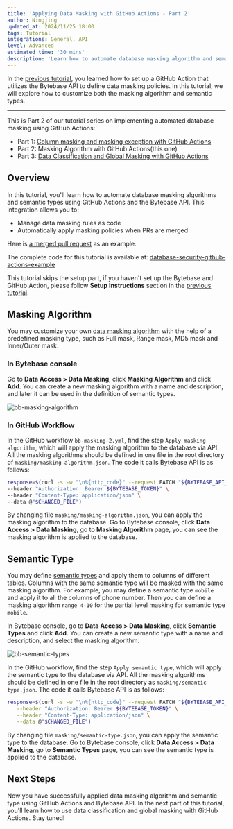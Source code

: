 ```yaml
---
title: 'Applying Data Masking with GitHub Actions - Part 2'
author: Ningjing
updated_at: 2024/11/25 18:00
tags: Tutorial
integrations: General, API
level: Advanced
estimated_time: '30 mins'
description: 'Learn how to automate database masking algorithm and semantic types using GitHub Actions and Bytebase API'
---
```


<IncludeBlock url="/docs/share/tutorials/api-preface"></IncludeBlock>

In the [previous tutorial](/docs/tutorials/github-action-data-masking-part1), you learned how to set up a GitHub Action that utilizes the Bytebase API to define data masking policies. In this tutorial, we will explore how to customize both the masking algorithm and semantic types.

---

This is Part 2 of our tutorial series on implementing automated database masking using GitHub Actions:

- Part 1: [Column masking and masking exception with GitHub Actions](/docs/tutorials/github-action-data-masking-part1)
- Part 2: Masking Algorithm with GitHub Actions(this one)
- Part 3: [Data Classification and Global Masking with GitHub Actions](/docs/tutorials/github-action-data-masking-part3)

## Overview

In this tutorial, you'll learn how to automate database masking algorithms and semantic types using GitHub Actions and the Bytebase API. This integration allows you to:

- Manage data masking rules as code
- Automatically apply masking policies when PRs are merged

Here is [a merged pull request](https://github.com/bytebase/database-security-github-actions-example/pull/18) as an example.

<HintBlock type="info">

The complete code for this tutorial is available at: [database-security-github-actions-example](https://github.com/bytebase/database-security-github-actions-example)

</HintBlock>

This tutorial skips the setup part, if you haven't set up the Bytebase and GitHub Action, please follow **Setup Instructions** section in the [previous tutorial](/docs/tutorials/github-action-data-masking-part1).

## Masking Algorithm

You may customize your own [data masking algorithm](/docs/security/data-masking/masking-algorithm/) with the help of a predefined masking type, such as Full mask, Range mask, MD5 mask and Inner/Outer mask.

### In Bytebase console

Go to **Data Access > Data Masking**, click **Masking Algorithm** and click **Add**. You can create a new masking algorithm with a name and description, and later it can be used in the definition of semantic types.

   ![bb-masking-algorithm](/content/docs/tutorials/github-action-data-masking-part2/bb-masking-algorithm.webp)

### In GitHub Workflow

In the GitHub workflow `bb-masking-2.yml`, find the step `Apply masking algorithm`, which will apply the masking algorithm to the database via API. All the masking algorithms should be defined in one file in the root directory of `masking/masking-algorithm.json`. The code it calls Bytebase API is as follows:

```bash
response=$(curl -s -w "\n%{http_code}" --request PATCH "${BYTEBASE_API_URL}/settings/bb.workspace.masking-algorithm?allow_missing=true" \
--header "Authorization: Bearer ${BYTEBASE_TOKEN}" \
--header "Content-Type: application/json" \
--data @"$CHANGED_FILE")
```

By changing file `masking/masking-algorithm.json`, you can apply the masking algorithm to the database. Go to Bytebase console, click **Data Access > Data Masking**, go to **Masking Algorithm** page, you can see the masking algorithm is applied to the database.

## Semantic Type

You may define [semantic types](/docs/security/data-masking/semantic-types/) and apply them to columns of different tables. Columns with the same semantic type will be masked with the same masking algorithm. For example, you may define a semantic type `mobile` and apply it to all the columns of phone number. Then you can define a masking algorithm `range 4-10` for the partial level masking for semantic type `mobile`.

In Bytebase console, go to **Data Access > Data Masking**, click **Semantic Types** and click **Add**. You can create a new semantic type with a name and description, and select the masking algorithm.

   ![bb-semantic-types](/content/docs/tutorials/github-action-data-masking-part2/bb-semantic-types.webp)

In the GitHub workflow, find the step `Apply semantic type`, which will apply the semantic type to the database via API. All the masking algorithms should be defined in one file in the root directory as `masking/semantic-type.json`. The code it calls Bytebase API is as follows:

```bash
response=$(curl -s -w "\n%{http_code}" --request PATCH "${BYTEBASE_API_URL}/settings/bb.workspace.semantic-types?allow_missing=true" \
   --header "Authorization: Bearer ${BYTEBASE_TOKEN}" \
   --header "Content-Type: application/json" \
   --data @"$CHANGED_FILE")
```

By changing file `masking/semantic-type.json`, you can apply the semantic type to the database. Go to Bytebase console, click **Data Access > Data Masking**, go to **Semantic Types** page, you can see the semantic type is applied to the database.

## Next Steps

Now you have successfully applied data masking algorithm and semantic type using GitHub Actions and Bytebase API. In the next part of this tutorial, you'll learn how to use data classification and global masking with GitHub Actions. Stay tuned!
